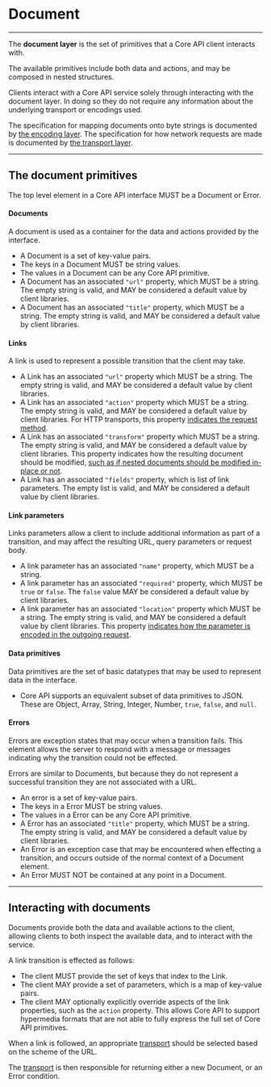 # Document

---

The **document layer** is the set of primitives that a Core API client interacts with.

The available primitives include both data and actions, and may be composed in nested structures.

Clients interact with a Core API service solely through interacting with the document layer.
In doing so they do not require any information about the underlying transport or encodings used.

The specification for mapping documents onto byte strings is documented by [the encoding layer](encoding.md). The specification for how network requests are made is documented by [the transport layer](transport.md).

---

## The document primitives

The top level element in a Core API interface MUST be a Document or Error.

#### Documents

A document is used as a container for the data and actions provided by the interface.

* A Document is a set of key-value pairs.
* The keys in a Document MUST be string values.
* The values in a Document can be any Core API primitive.
* A Document has an associated `"url"` property, which MUST be a string. The empty string is valid, and MAY be considered a default value by client libraries.
* A Document has an associated `"title"` property, which MUST be a string. The empty string is valid, and MAY be considered a default value by client libraries.

#### Links

A link is used to represent a possible transition that the client may take.

* A Link has an associated `"url"` property which MUST be a string. The empty string is valid, and MAY be considered a default value by client libraries.
* A Link has an associated `"action"` property which MUST be a string. The empty string is valid, and MAY be considered a default value by client libraries. For HTTP transports, this property [indicates the request method][http-action].
* A Link has an associated `"transform"` property which MUST be a string. The empty string is valid, and MAY be considered a default value by client libraries. This property indicates how the resulting document should be modified, [such as if nested documents should be modified in-place or not][http-transform].
* A Link has an associated `"fields"` property, which is list of link parameters. The empty list is valid, and MAY be considered a default value by client libraries.

#### Link parameters

Links parameters allow a client to include additional information as part of a
transition, and may affect the resulting URL, query parameters or request body.

* A link parameter has an associated `"name"` property, which MUST be a string.
* A link parameter has an associated `"required"` property, which MUST be `true` or `false`. The `false` value MAY be considered a default value by client libraries.
* A link parameter has an associated `"location"` property which MUST be a string. The empty string is valid, and MAY be considered a default value by client libraries. This property [indicates how the parameter is encoded in the outgoing request][http-location].

#### Data primitives

Data primitives are the set of basic datatypes that may be used to represent data in the interface.

* Core API supports an equivalent subset of data primitives to JSON. These are Object, Array, String, Integer, Number, `true`, `false`, and `null`.

#### Errors

Errors are exception states that may occur when a transition fails. This element allows the server to respond with a message or messages indicating why the transition could not be effected.

Errors are similar to Documents, but because they do not represent a successful transition they are not
associated with a URL.

* An error is a set of key-value pairs.
* The keys in a Error MUST be string values.
* The values in a Error can be any Core API primitive.
* A Error has an associated `"title"` property, which MUST be a string. The empty string is valid, and MAY be considered a default value by client libraries.
* An Error is an exception case that may be encountered when effecting a transition, and occurs outside of the normal context of a Document element.
* An Error MUST NOT be contained at any point in a Document.

---

## Interacting with documents

Documents provide both the data and available actions to the client, allowing clients to both inspect the available data, and to interact with the service.

A link transition is effected as follows:

* The client MUST provide the set of keys that index to the Link.
* The client MAY provide a set of parameters, which is a map of key-value pairs.
* The client MAY optionally explicitly override aspects of the link properties, such as the `action` property. This allows Core API to support hypermedia formats that are not able to fully express the full set of Core API primitives.

When a link is followed, an appropriate [transport](transport.md) should be selected based on the scheme of the URL.

The [transport](transport.md) is then responsible for returning either a new Document, or an Error condition.

[http-action]: /specification/transport/#determining-the-request-method
[http-transform]: /specification/transport/#handling-in-place-transformations
[http-location]: /specification/transport/#encoding-link-parameters
